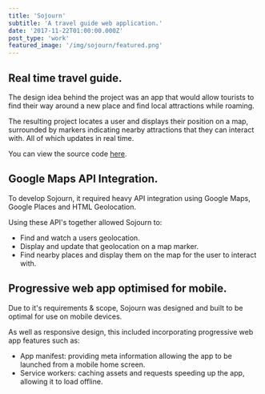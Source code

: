 ```yaml
---
title: 'Sojourn'
subtitle: 'A travel guide web application.'
date: '2017-11-22T01:00:00.000Z'
post_type: 'work'
featured_image: '/img/sojourn/featured.png'
---
```


## Real time travel guide.
The design idea behind the project was an app that would allow tourists to find their way around a new place and find local attractions while roaming.

The resulting project locates a user and displays their position on a map, surrounded by markers indicating nearby attractions that they can interact with. All of which updates in real time.

You can view the source code [here](https://github.com/alexboffey/sojourn "Sojourn source code").

## Google Maps API Integration.
To develop Sojourn, it required heavy API integration using Google Maps, Google Places and HTML Geolocation.

Using these API's together allowed Sojourn to:

- Find and watch a users geolocation.
- Display and update that geolocation on a map marker.
- Find nearby places and display them on the map for the user to interact with.

## Progressive web app optimised for mobile.
Due to it's requirements & scope, Sojourn was designed and built to be optimal for use on mobile devices.

As well as responsive design, this included incorporating progressive web app features such as:

- App manifest: providing meta information allowing the app to be launched from a mobile home screen.
- Service workers: caching assets and requests speeding up the app, allowing it to load offline.
